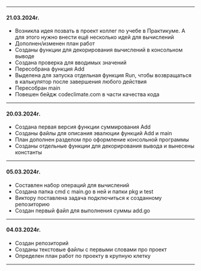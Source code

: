_____ 
#### 21.03.2024г.
- Возникла идея позвать в проект коллег по учебе в Практикуме. А для этого нужно внести ещё несколько идей для вычислений
- Дополнен/изменен план работ
- Созданы функции для декорирования вычислений в консольном выводе
- Создана проверка для вводимых значений
- Пересобрана функция Add
- Выделена для запуска отдельная функция Run, чтобы возвращаться в калькулятор после завершения любого действия
- Пересобран main 
- Повешен бейдж codeclimate.com в части качества кода
_____ 
#### 20.03.2024г.
- Создана первая версия функции суммирования Add
- Созданы файлы для описания эвалюции функций Add и main
- План дополнен разделом про оформление консольной программы
- Созданы отдельные функции для декорирования вывода и вынесены константы
_____ 
#### 05.03.2024г.
- Составлен набор операций для вычислений
- Создана папка cmd с main.go в ней и папки pkg и test
- Виктору поставлена задача подключиться к созданному репозиторию
- Создан первый файл для выполнения суммы add.go
_____ 
#### 04.03.2024г.
- Создан репозиторий
- Созданы текстовые файлы с первыми словами про проект
- Определен план работ по проекту в крупную клетку
_____ 
